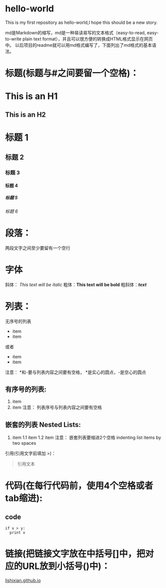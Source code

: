 # hello-world
This is my first repository as hello-world,I hope this should be a new story.

md是Markdown的缩写，md是一种易读易写的文本格式（easy-to-read, easy-to-write plain text format），并且可以很方便的转换成HTML格式显示在网页中。 以后项目的readme就可以用md格式编写了，下面列出了md格式的基本语法。

# 标题(标题与#之间要留一个空格)：
This is an H1
=============
This is an H2
-------------
# 标题 1
## 标题 2
### 标题 3
#### 标题 4
##### 标题 5
###### 标题 6

# 段落：
两段文字之间至少要留有一个空行

# 字体
斜体： *This text will be italic* 
粗体：**This text will be bold** 
粗斜体：***text*** 

# 列表：
无序号的列表
* item 
* item

或者

- item
- item

注意： *和-要与列表内容之间要有空格， *是实心的圆点，-是空心的圆点

## 有序号的列表:
1. item
2. item
注意： 列表序号与列表内容之间要有空格

## 嵌套的列表 Nested Lists:
1. item
  1.1 item
  1.2 item
注意： 嵌套列表要缩进2个空格  indenting list items by two spaces

引用(引用文字前填加 >)：
> 引用文本

# 代码(在每行代码前，使用4个空格或者tab缩进):
## code
    if x > y:
      print x

# 链接(把链接文字放在中括号[]中，把对应的URL放到小括号()中)：
[lishixian.github.io](lishixian.github.io)
